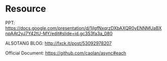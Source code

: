 Resource
=========
PPT: https://docs.google.com/presentation/d/1jlgfNxqrzDXbAXQR0yENNMUaBXnpAAt2yJ7Y42tU-MY/edit#slide=id.gc353fa3a_080

ALSOTANG BLOG: http://fxck.it/post/53092978207

Official Document: https://github.com/caolan/async#each